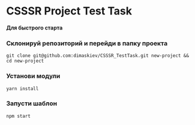 # CSSSR Project Test Task
**Для быстрого старта**


### Склонируй репозиторий и перейди в папку проекта
```
git clone git@github.com:dimaskiev/CSSSR_TestTask.git new-project && cd new-project
```

### Установи модули


```
yarn install
```

### Запусти шаблон
```
npm start
```
